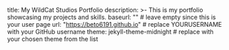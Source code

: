 title: My WildCat Studios Portfolio description: >-
         This is my portfolio showcasing my projects and skills.
baseurl: "" # leave empty since this is your user page
url: "https://beto6191.github.io" # replace YOURUSERNAME with your GitHub username
theme: jekyll-theme-midnight # replace with your chosen theme from the list
